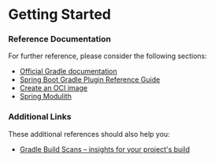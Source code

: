 # Getting Started

### Reference Documentation
For further reference, please consider the following sections:

* [Official Gradle documentation](https://docs.gradle.org)
* [Spring Boot Gradle Plugin Reference Guide](https://docs.spring.io/spring-boot/3.4.4/gradle-plugin)
* [Create an OCI image](https://docs.spring.io/spring-boot/3.4.4/gradle-plugin/packaging-oci-image.html)
* [Spring Modulith](https://docs.spring.io/spring-modulith/reference/)

### Additional Links
These additional references should also help you:

* [Gradle Build Scans – insights for your project's build](https://scans.gradle.com#gradle)


